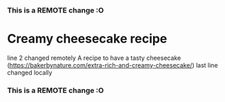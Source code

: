 ### This is a REMOTE change :O
# Creamy cheesecake recipe
line 2 changed remotely
A recipe to have a tasty cheesecake
(https://bakerbynature.com/extra-rich-and-creamy-cheesecake/)
last line changed locally
### This is a REMOTE change :O
